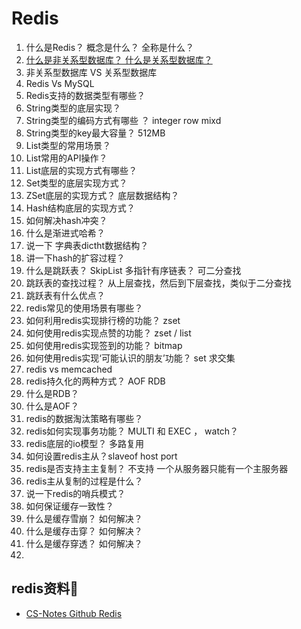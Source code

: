 # Redis

1. 什么是Redis？ 概念是什么？ 全称是什么？ 
2. [什么是非关系型数据库？ 什么是关系型数据库？](https://blog.csdn.net/clover_lily/article/details/79991300)
3. 非关系型数据库 VS 关系型数据库
4. Redis Vs MySQL
5. Redis支持的数据类型有哪些？
6. String类型的底层实现？
7. String类型的编码方式有哪些 ？ integer row mixd
8. String类型的key最大容量？ 512MB
9. List类型的常用场景？
10. List常用的API操作？
11. List底层的实现方式有哪些？
12. Set类型的底层实现方式？
13. ZSet底层的实现方式？ 底层数据结构？
14. Hash结构底层的实现方式？
15. 如何解决hash冲突？
16. 什么是渐进式哈希？
17. 说一下 字典表dictht数据结构？
18. 讲一下hash的扩容过程？
19. 什么是跳跃表？ SkipList 多指针有序链表？ 可二分查找
20. 跳跃表的查找过程？ 从上层查找，然后到下层查找，类似于二分查找
21. 跳跃表有什么优点？
22. redis常见的使用场景有哪些？
23. 如何利用redis实现排行榜的功能？ zset
24. 如何使用redis实现点赞的功能？ zset / list
25. 如何使用redis实现签到的功能？ bitmap
26. 如何使用redis实现‘可能认识的朋友’功能？ set 求交集
27. redis vs memcached
28. redis持久化的两种方式？ AOF RDB
29. 什么是RDB？
30. 什么是AOF？
31. redis的数据淘汰策略有哪些？ 
32. redis如何实现事务功能？ MULTI 和 EXEC ， watch？
33. redis底层的io模型？ 多路复用  
34. 如何设置redis主从？slaveof host port 
35. redis是否支持主主复制？ 不支持 一个从服务器只能有一个主服务器
36. redis主从复制的过程是什么？
37. 说一下redis的哨兵模式？
38. 如何保证缓存一致性？
39. 什么是缓存雪崩？ 如何解决？
40. 什么是缓存击穿？ 如何解决？
41. 什么是缓存穿透？ 如何解决？
42. 


## redis资料💾
- [CS-Notes Github Redis](https://github.com/CyC2018/CS-Notes/blob/master/notes/Redis.md) 
